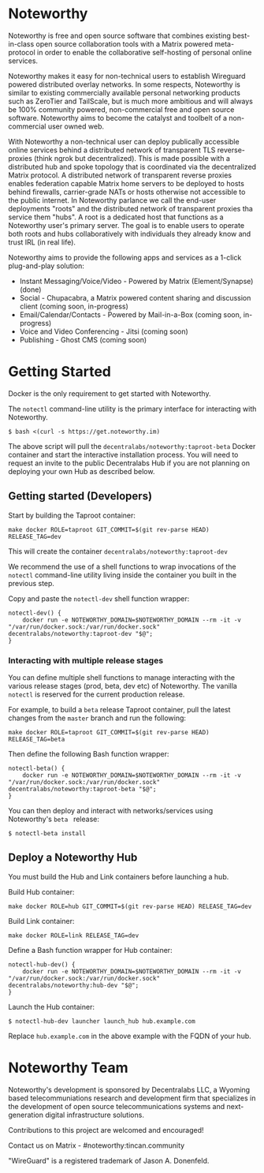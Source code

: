 # Noteworthy

Noteworthy is free and open source software that combines existing best-in-class open source collaboration tools with a Matrix powered meta-protocol in order to enable the collaborative self-hosting of personal online services.

Noteworthy makes it easy for non-technical users to establish Wireguard powered distributed overlay networks. In some respects, Noteworthy is similar to existing commercially available personal networking products such as ZeroTier and TailScale, but is much more ambitious and will always be 100% community powered, non-commercial free and open source software. Noteworthy aims to become the catalyst and toolbelt of a non-commercial user owned web.

With Noteworthy a non-technical user can deploy publically accessible online services behind a distributed network of transparent TLS reverse-proxies (think ngrok but decentralized). This is made possible with a distributed hub and spoke topology that is coordinated via the decentralized Matrix protocol. A distributed network of transparent reverse proxies enables federation capable Matrix home servers to be deployed to hosts behind firewalls, carrier-grade NATs or hosts otherwise not accessible to the public internet. In Noteworthy parlance we call the end-user deployments "roots" and the distributed network of transparent proxies tha service them "hubs". A root is a dedicated host that functions as a Noteworthy user's primary server. The goal is to enable users to operate both roots and hubs collaboratively with individuals they already know and trust IRL (in real life).

Noteworthy aims to provide the following apps and services as a 1-click plug-and-play solution:

- Instant Messaging/Voice/Video  - Powered by Matrix (Element/Synapse) (done)
- Social - Chupacabra, a Matrix powered content sharing and discussion client (coming soon, in-progress)
- Email/Calendar/Contacts - Powered by Mail-in-a-Box (coming soon, in-progress)
- Voice and Video Conferencing - Jitsi (coming soon)
- Publishing - Ghost CMS (coming soon)


# Getting Started
Docker is the only requirement to get started with Noteworthy.

The `notectl` command-line utility is the primary interface for interacting with Noteworthy.
```
$ bash <(curl -s https://get.noteworthy.im)
```

The above script will pull the `decentralabs/noteworthy:taproot-beta` Docker container and start the interactive installation process. You will need to request an invite to the public Decentralabs Hub if you are not planning on deploying your own Hub as described below.


## Getting started (Developers)
Start by building the Taproot container:
```
make docker ROLE=taproot GIT_COMMIT=$(git rev-parse HEAD) RELEASE_TAG=dev
```

This will create the container `decentralabs/noteworthy:taproot-dev`

We recommend the use of a shell functions to wrap invocations of the `notectl` command-line utility living inside the container you built in the previous step.

Copy and paste the `notectl-dev` shell function wrapper:
```
notectl-dev() {
	docker run -e NOTEWORTHY_DOMAIN=$NOTEWORTHY_DOMAIN --rm -it -v "/var/run/docker.sock:/var/run/docker.sock" decentralabs/noteworthy:taproot-dev "$@";
}
```

### Interacting with multiple release stages
You can define multiple shell functions to manage interacting with the various release stages (prod, beta, dev etc) of Noteworthy.
The vanilla `notectl` is reserved for the current production release.

For example, to build a `beta` release Taproot container, pull the latest changes from the `master` branch and run the following:
```
make docker ROLE=taproot GIT_COMMIT=$(git rev-parse HEAD) RELEASE_TAG=beta
```
Then define the following Bash function wrapper:
```
notectl-beta() {
	docker run -e NOTEWORTHY_DOMAIN=$NOTEWORTHY_DOMAIN --rm -it -v "/var/run/docker.sock:/var/run/docker.sock" decentralabs/noteworthy:taproot-beta "$@";
}
```
You can then deploy and interact with networks/services using Noteworthy's `beta ` release:
```
$ notectl-beta install
```
## Deploy a Noteworthy Hub
You must build the Hub and Link containers before launching a hub.

Build Hub container:
```
make docker ROLE=hub GIT_COMMIT=$(git rev-parse HEAD) RELEASE_TAG=dev
```
Build Link container:
```
make docker ROLE=link RELEASE_TAG=dev
```

Define a Bash function wrapper for Hub container:
```
notectl-hub-dev() {
	docker run -e NOTEWORTHY_DOMAIN=$NOTEWORTHY_DOMAIN --rm -it -v "/var/run/docker.sock:/var/run/docker.sock" decentralabs/noteworthy:hub-dev "$@";
}
```

Launch the Hub container:
```
$ notectl-hub-dev launcher launch_hub hub.example.com
```
Replace `hub.example.com` in the above example with the FQDN of your hub.

# Noteworthy Team
Noteworthy's development is sponsored by Decentralabs LLC, a Wyoming based telecommuniations research and development firm that specializes in the development of open source telecommunications systems and next-generation digital infrastructure solutions.

Contributions to this project are welcomed and encouraged!

Contact us on Matrix - #noteworthy:tincan.community

"WireGuard" is a registered trademark of Jason A. Donenfeld.
